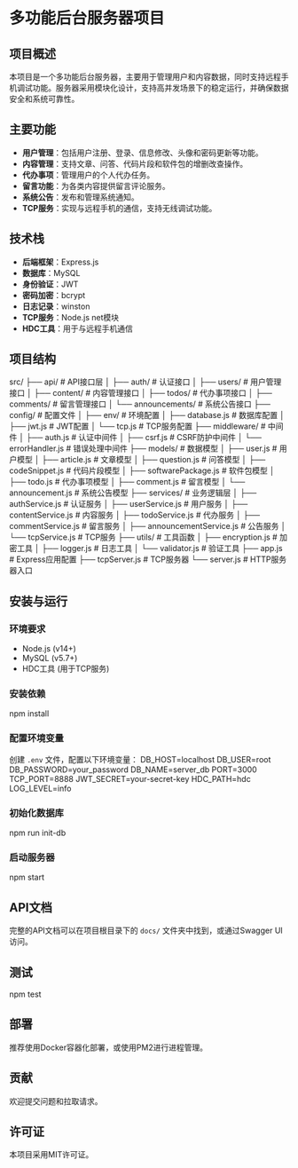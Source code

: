 # 多功能后台服务器项目

## 项目概述

本项目是一个多功能后台服务器，主要用于管理用户和内容数据，同时支持远程手机调试功能。服务器采用模块化设计，支持高并发场景下的稳定运行，并确保数据安全和系统可靠性。

## 主要功能

- **用户管理**：包括用户注册、登录、信息修改、头像和密码更新等功能。
- **内容管理**：支持文章、问答、代码片段和软件包的增删改查操作。
- **代办事项**：管理用户的个人代办任务。
- **留言功能**：为各类内容提供留言评论服务。
- **系统公告**：发布和管理系统通知。
- **TCP服务**：实现与远程手机的通信，支持无线调试功能。

## 技术栈

- **后端框架**：Express.js
- **数据库**：MySQL
- **身份验证**：JWT
- **密码加密**：bcrypt
- **日志记录**：winston
- **TCP服务**：Node.js net模块
- **HDC工具**：用于与远程手机通信

## 项目结构
src/
├── api/                    # API接口层
│   ├── auth/               # 认证接口
│   ├── users/              # 用户管理接口
│   ├── content/            # 内容管理接口
│   ├── todos/              # 代办事项接口
│   ├── comments/           # 留言管理接口
│   └── announcements/      # 系统公告接口
├── config/                 # 配置文件
│   ├── env/                # 环境配置
│   ├── database.js         # 数据库配置
│   ├── jwt.js              # JWT配置
│   └── tcp.js              # TCP服务配置
├── middleware/             # 中间件
│   ├── auth.js             # 认证中间件
│   ├── csrf.js             # CSRF防护中间件
│   └── errorHandler.js     # 错误处理中间件
├── models/                 # 数据模型
│   ├── user.js             # 用户模型
│   ├── article.js          # 文章模型
│   ├── question.js         # 问答模型
│   ├── codeSnippet.js      # 代码片段模型
│   ├── softwarePackage.js  # 软件包模型
│   ├── todo.js             # 代办事项模型
│   ├── comment.js          # 留言模型
│   └── announcement.js     # 系统公告模型
├── services/               # 业务逻辑层
│   ├── authService.js      # 认证服务
│   ├── userService.js      # 用户服务
│   ├── contentService.js   # 内容服务
│   ├── todoService.js      # 代办服务
│   ├── commentService.js   # 留言服务
│   ├── announcementService.js # 公告服务
│   └── tcpService.js       # TCP服务
├── utils/                  # 工具函数
│   ├── encryption.js       # 加密工具
│   ├── logger.js           # 日志工具
│   └── validator.js        # 验证工具
├── app.js                  # Express应用配置
├── tcpServer.js            # TCP服务器
└── server.js               # HTTP服务器入口
## 安装与运行

### 环境要求

- Node.js (v14+)
- MySQL (v5.7+)
- HDC工具 (用于TCP服务)

### 安装依赖
npm install
### 配置环境变量

创建 `.env` 文件，配置以下环境变量：
DB_HOST=localhost
DB_USER=root
DB_PASSWORD=your_password
DB_NAME=server_db
PORT=3000
TCP_PORT=8888
JWT_SECRET=your-secret-key
HDC_PATH=hdc
LOG_LEVEL=info
### 初始化数据库
npm run init-db
### 启动服务器
npm start
## API文档

完整的API文档可以在项目根目录下的 `docs/` 文件夹中找到，或通过Swagger UI访问。

## 测试
npm test
## 部署

推荐使用Docker容器化部署，或使用PM2进行进程管理。

## 贡献

欢迎提交问题和拉取请求。

## 许可证

本项目采用MIT许可证。